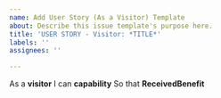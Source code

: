 ```yaml
---
name: Add User Story (As a Visitor) Template
about: Describe this issue template's purpose here.
title: 'USER STORY - Visitor: *TITLE*'
labels: ''
assignees: ''

---
```


As a **visitor**
I can **capability**
So that **ReceivedBenefit**

